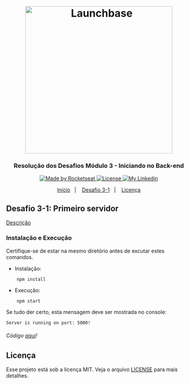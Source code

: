 <h1 align="center">
    <img alt="Launchbase" src="https://storage.googleapis.com/golden-wind/bootcamp-launchbase/logo.png" width="400px" />
</h1>

<h3 align="center">
  Resolução dos Desafios Módulo 3 - Iniciando no Back-end
</h3>

<p align="center">

  <a href="https://rocketseat.com.br">
    <img alt="Made by Rocketseat" src="https://img.shields.io/badge/made%20by-Rocketseat-%23F8952D">
  </a>

  <a href="https://github.com/chicodiegomoreira/launchbase-04/blob/master/LICENSE" >
    <img alt="License" src="https://img.shields.io/badge/license-MIT-%23F8952D">
  </a>
  
  <a href="https://www.linkedin.com/in/chicodiegomoreira/" >
    <img alt="My Linkedin" src="https://img.shields.io/badge/-chicodiegomoreira-%230077B5?style=social&logo=linkedin">
  </a>

</p>

<p align="center">
  <a href="https://github.com/chicodiegomoreira/launchbase-04">Início</a>&nbsp;&nbsp;&nbsp;|&nbsp;&nbsp;&nbsp;
  <a href="#desafio-3-1-primeiro-servidor">Desafio 3-1</a>&nbsp;&nbsp;&nbsp;|&nbsp;&nbsp;&nbsp;
  <a href="#licença">Licença</a>
</p>

## Desafio 3-1: Primeiro servidor
<a href="https://github.com/Rocketseat/bootcamp-launchbase-desafios-03/blob/master/desafios/03-1-primeiro-servidor.md">Descrição</a>

### Instalação e Execução

Certifique-se de estar na mesmo diretório antes de excutar estes comandos.

- Instalação:

```
    npm install
```

- Execução:
```
    npm start
```
Se tudo der certo, esta mensagem deve ser mostrada no console:

```
Server is running on port: 5000!
```

###### Código [aqui](https://github.com/chicodiegomoreira/launchbase-04/tree/master/docs/semana01/modulo03/desafio-3-1)!

## Licença

Esse projeto está sob a licença MIT. Veja o arquivo [LICENSE](https://github.com/chicodiegomoreira/launchbase-04/blob/master/LICENSE) para mais detalhes.
